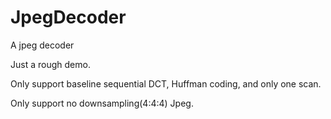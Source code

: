 # JpegDecoder

A jpeg decoder

Just a rough demo. 

Only support baseline sequential DCT, Huffman coding, and only one scan.

Only support no downsampling(4:4:4) Jpeg.
